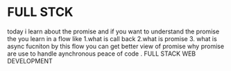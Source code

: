 # FULL STCK

today i learn about the promise and if you want to understand the promise the you learn in a flow like 1.what is call back 2.what is promise 3.  what is async fucniton 
by this flow you can get better view of promise  why promise are use to handle aynchronous peace of code .
 FULL STACK WEB DEVELOPMENT

